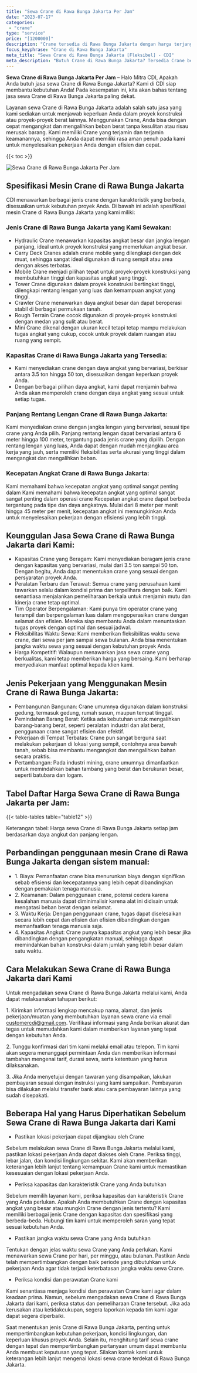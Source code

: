```yaml
---
title: "Sewa Crane di Rawa Bunga Jakarta Per Jam"
date: "2023-07-17"
categories:
 - "crane"
type: "service"
price: "[1200000]"
description: "Crane tersedia di Rawa Bunga Jakarta dengan harga terjangkau. Crane cocok untuk mendukung proyek sebagai alat bantu yang optimal. Dapatkan penawaran spesial sekarang."
focus_keyphrase: "Crane di Rawa Bunga Jakarta"
meta_title: "Sewa Crane di Rawa Bunga Jakarta [Fleksibel] - CDI"
meta_description: "Butuh Crane di Rawa Bunga Jakarta? Tersedia Crane berkualitas untuk proyek pembangunan. Dapatkan penawaran sekarang."
---
```


**Sewa Crane di Rawa Bunga Jakarta Per Jam** – Halo Mitra CDI, Apakah Anda butuh jasa sewa Crane di Rawa Bunga Jakarta? Kami di CDI siap membantu kebutuhan Anda! Pada kesempatan ini, kita akan bahas tentang jasa sewa Crane di Rawa Bunga Jakarta paling dekat.

Layanan sewa Crane di Rawa Bunga Jakarta adalah salah satu jasa yang kami sediakan untuk menjawab keperluan Anda dalam proyek konstruksi atau proyek-proyek berat lainnya. Menggunakan Crane, Anda bisa dengan cepat mengangkat dan mengalihkan beban berat tanpa kesulitan atau risau merusak barang. Kami memiliki Crane yang terjamin dan terjamin keamanannya, sehingga Anda dapat memiliki rasa aman penuh pada kami untuk menyelesaikan pekerjaan Anda dengan efisien dan cepat.

{{< toc >}}

![Sewa Crane di Rawa Bunga Jakarta Per Jam](/images/crane/crane-10.jpg)

## Spesifikasi Mesin Crane di Rawa Bunga Jakarta

CDI menawarkan berbagai jenis crane dengan karakteristik yang berbeda, disesuaikan untuk kebutuhan proyek Anda. Di bawah ini adalah spesifikasi mesin Crane di Rawa Bunga Jakarta yang kami miliki:

### Jenis Crane di Rawa Bunga Jakarta yang Kami Sewakan:

*   Hydraulic Crane menawarkan kapasitas angkat besar dan jangka lengan panjang, ideal untuk proyek konstruksi yang memerlukan angkat besar.
*   Carry Deck Cranes adalah crane mobile yang dilengkapi dengan dek muat, sehingga sangat ideal digunakan di ruang sempit atau area dengan akses terbatas.
*   Mobile Crane menjadi pilihan tepat untuk proyek-proyek konstruksi yang membutuhkan tinggi dan kapasitas angkat yang tinggi.
*   Tower Crane digunakan dalam proyek konstruksi bertingkat tinggi, dilengkapi rentang lengan yang luas dan kemampuan angkat yang tinggi.
*   Crawler Crane menawarkan daya angkat besar dan dapat beroperasi stabil di berbagai permukaan tanah.
*   Rough Terrain Crane cocok digunakan di proyek-proyek konstruksi dengan medan yang sulit atau berat.
*   Mini Crane dikenal dengan ukuran kecil tetapi tetap mampu melakukan tugas angkat yang cukup, cocok untuk proyek dalam ruangan atau ruang yang sempit.

### Kapasitas Crane di Rawa Bunga Jakarta yang Tersedia:

*   Kami menyediakan crane dengan daya angkat yang bervariasi, berkisar antara 3.5 ton hingga 50 ton, disesuaikan dengan keperluan proyek Anda.
*   Dengan berbagai pilihan daya angkat, kami dapat menjamin bahwa Anda akan memperoleh crane dengan daya angkat yang sesuai untuk setiap tugas.

### Panjang Rentang Lengan Crane di Rawa Bunga Jakarta:

Kami menyediakan crane dengan jangka lengan yang bervariasi, sesuai tipe crane yang Anda pilih. Panjang rentang lengan dapat bervariasi antara 6 meter hingga 100 meter, tergantung pada jenis crane yang dipilih. Dengan rentang lengan yang luas, Anda dapat dengan mudah menjangkau area kerja yang jauh, serta memiliki fleksibilitas serta akurasi yang tinggi dalam mengangkat dan mengalihkan beban.

### Kecepatan Angkat Crane di Rawa Bunga Jakarta:

Kami memahami bahwa kecepatan angkat yang optimal sangat penting dalam Kami memahami bahwa kecepatan angkat yang optimal sangat sangat penting dalam operasi crane Kecepatan angkat crane dapat berbeda tergantung pada tipe dan daya angkatnya. Mulai dari 8 meter per menit hingga 45 meter per menit, kecepatan angkat ini memungkinkan Anda untuk menyelesaikan pekerjaan dengan efisiensi yang lebih tinggi.

## Keunggulan Jasa Sewa Crane di Rawa Bunga Jakarta dari Kami:

*   Kapasitas Crane yang Beragam: Kami menyediakan beragam jenis crane dengan kapasitas yang bervariasi, mulai dari 3.5 ton sampai 50 ton. Dengan begitu, Anda dapat menentukan crane yang sesuai dengan persyaratan proyek Anda.
*   Peralatan Terbaru dan Terawat: Semua crane yang perusahaan kami tawarkan selalu dalam kondisi prima dan terpelihara dengan baik. Kami senantiasa menjalankan pemeliharaan berkala untuk menjamin mutu dan kinerja crane tetap optimal.
*   Tim Operator Berpengalaman: Kami punya tim operator crane yang terampil dan berpengalaman luas dalam mengoperasikan crane dengan selamat dan efisien. Mereka siap membantu Anda dalam menuntaskan tugas proyek dengan optimal dan sesuai jadwal.
*   Fleksibilitas Waktu Sewa: Kami memberikan fleksibilitas waktu sewa crane, dari sewa per jam sampai sewa bulanan. Anda bisa menentukan jangka waktu sewa yang sesuai dengan kebutuhan proyek Anda.
*   Harga Kompetitif: Walaupun menawarkan jasa sewa crane yang berkualitas, kami tetap memberikan harga yang bersaing. Kami berharap menyediakan manfaat optimal kepada klien kami.

## Jenis Pekerjaan yang Menggunakan Mesin Crane di Rawa Bunga Jakarta:

*   Pembangunan Bangunan: Crane umumnya digunakan dalam konstruksi gedung, termasuk gedung, rumah susun, maupun tempat tinggal.
*   Pemindahan Barang Berat: Ketika ada kebutuhan untuk mengalihkan barang-barang berat, seperti peralatan industri dan alat berat, penggunaan crane sangat efisien dan efektif.
*   Pekerjaan di Tempat Terbatas: Crane pun sangat berguna saat melakukan pekerjaan di lokasi yang sempit, contohnya area bawah tanah, sebab bisa membantu mengangkat dan mengalihkan bahan secara praktis.
*   Pertambangan: Pada industri mining, crane umumnya dimanfaatkan untuk memindahkan bahan tambang yang berat dan berukuran besar, seperti batubara dan logam.

## Tabel Daftar Harga Sewa Crane di Rawa Bunga Jakarta per Jam:

{{< table-tables table="table12" >}}

Keterangan tabel: Harga sewa Crane di Rawa Bunga Jakarta setiap jam berdasarkan daya angkut dan panjang lengan.

## Perbandingan penggunaan mesin Crane di Rawa Bunga Jakarta dengan sistem manual:

*   1\. Biaya: Pemanfaatan crane bisa menurunkan biaya dengan signifikan sebab efisiensi dan kecepatannya yang lebih cepat dibandingkan dengan pemakaian tenaga manusia.
*   2\. Keamanan: Dalam penggunaan crane, potensi cedera karena kesalahan manusia dapat diminimalisir karena alat ini didisain untuk mengatasi beban berat dengan selamat.
*   3\. Waktu Kerja: Dengan penggunaan crane, tugas dapat diselesaikan secara lebih cepat dan efisien dan efisien dibandingkan dengan memanfaatkan tenaga manusia saja.
*   4\. Kapasitas Angkut: Crane punya kapasitas angkut yang lebih besar jika dibandingkan dengan pengangkatan manual, sehingga dapat memindahkan bahan konstruksi dalam jumlah yang lebih besar dalam satu waktu.

## Cara Melakukan Sewa Crane di Rawa Bunga Jakarta dari Kami

Untuk mengadakan sewa Crane di Rawa Bunga Jakarta melalui kami, Anda dapat melaksanakan tahapan berikut:

1\.  Kirimkan informasi lengkap mencakup nama, alamat, dan jenis pekerjaan/muatan yang membutuhkan layanan sewa crane via email customercdi@gmail.com. Verifikasi informasi yang Anda berikan akurat dan tegas untuk memudahkan kami dalam memberikan layanan yang tepat dengan kebutuhan Anda.

2\.  Tunggu konfirmasi dari tim kami melalui email atau telepon. Tim kami akan segera menanggapi permintaan Anda dan memberikan informasi tambahan mengenai tarif, durasi sewa, serta ketentuan yang harus dilaksanakan.

3\.  Jika Anda menyetujui dengan tawaran yang disampaikan, lakukan pembayaran sesuai dengan instruksi yang kami sampaikan. Pembayaran bisa dilakukan melalui transfer bank atau cara pembayaran lainnya yang sudah disepakati.

## Beberapa Hal yang Harus Diperhatikan Sebelum Sewa Crane di Rawa Bunga Jakarta dari Kami

*   Pastikan lokasi pekerjaan dapat dijangkau oleh Crane

Sebelum melakukan sewa Crane di Rawa Bunga Jakarta melalui kami, pastikan lokasi pekerjaan Anda dapat diakses oleh Crane. Periksa tinggi, lebar jalan, dan kondisi lingkungan sekitar. Kami akan memberikan keterangan lebih lanjut tentang kemampuan Crane kami untuk memastikan kesesuaian dengan lokasi pekerjaan Anda.
*   Periksa kapasitas dan karakteristik Crane yang Anda butuhkan

Sebelum memilih layanan kami, periksa kapasitas dan karakteristik Crane yang Anda perlukan. Apakah Anda membutuhkan Crane dengan kapasitas angkat yang besar atau mungkin Crane dengan jenis tertentu? Kami memiliki berbagai jenis Crane dengan kapasitas dan spesifikasi yang berbeda-beda. Hubungi tim kami untuk memperoleh saran yang tepat sesuai kebutuhan Anda.
*   Pastikan jangka waktu sewa Crane yang Anda butuhkan

Tentukan dengan jelas waktu sewa Crane yang Anda perlukan. Kami menawarkan sewa Crane per hari, per minggu, atau bulanan. Pastikan Anda telah mempertimbangkan dengan baik periode yang dibutuhkan untuk pekerjaan Anda agar tidak terjadi keterbatasan jangka waktu sewa Crane.
*   Periksa kondisi dan perawatan Crane kami

Kami senantiasa menjaga kondisi dan perawatan Crane kami agar dalam keadaan prima. Namun, sebelum mengadakan sewa Crane di Rawa Bunga Jakarta dari kami, periksa status dan pemeliharaan Crane tersebut. Jika ada kerusakan atau ketidakcukupan, segera laporkan kepada tim kami agar dapat segera diperbaiki.

Saat menentukan jenis Crane di Rawa Bunga Jakarta, penting untuk mempertimbangkan kebutuhan pekerjaan, kondisi lingkungan, dan keperluan khusus proyek Anda. Selain itu, menghitung tarif sewa crane dengan tepat dan mempertimbangkan pertanyaan umum dapat membantu Anda membuat keputusan yang tepat. Silakan kontak kami untuk keterangan lebih lanjut mengenai lokasi sewa crane terdekat di Rawa Bunga Jakarta.